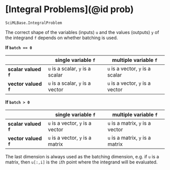 # [Integral Problems](@id prob)

```@docs
SciMLBase.IntegralProblem
```
The correct shape of the variables (inputs) `u` and the values (outputs) `y` of the integrand `f`
depends on whether batching is used.

**If `batch == 0`**

|                       | single variable `f`              | multiple variable `f`            |
| --------------------- | -------------------------------- | -------------------------------- |
| **scalar valued `f`** | `u` is a scalar, `y` is a scalar | `u` is a vector, `y` is a scalar |
| **vector valued `f`** | `u` is a scalar, `y` is a vector | `u` is a vector, `y` is a vector |

**If `batch > 0`**

|                       | single variable `f`              | multiple variable `f`            |
| --------------------- | -------------------------------- | -------------------------------- |
| **scalar valued `f`** | `u` is a vector, `y` is a vector | `u` is a matrix, `y` is a vector |
| **vector valued `f`** | `u` is a vector, `y` is a matrix | `u` is a matrix, `y` is a matrix |

The last dimension is always used as the batching dimension,
e.g. if `u` is a matrix, then `u[:,i]` is the `i`th point where the integrand will be evaluated.